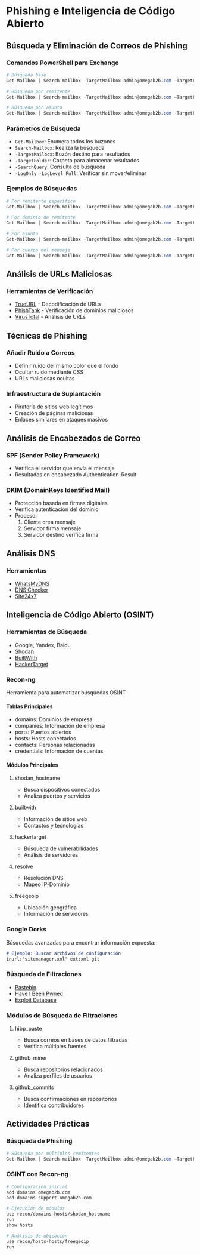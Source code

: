 # Phishing e Inteligencia de Código Abierto

## Búsqueda y Eliminación de Correos de Phishing

### Comandos PowerShell para Exchange
```powershell
# Búsqueda base
Get-Mailbox | Search-mailbox -TargetMailbox admin@omegab2b.com –TargetFolder Resultados -SearchQuery ""

# Búsqueda por remitente
Get-Mailbox | Search-mailbox -TargetMailbox admin@omegab2b.com –TargetFolder Results -SearchQuery "from:'bob.dylan@verified-resume.com'"

# Búsqueda por asunto
Get-Mailbox | Search-mailbox -TargetMailbox admin@omegab2b.com -TargetFolder Results -SearchQuery "subject: HelloWorld"
```

### Parámetros de Búsqueda
- `Get-Mailbox`: Enumera todos los buzones
- `Search-Mailbox`: Realiza la búsqueda
- `-TargetMailbox`: Buzón destino para resultados
- `-TargetFolder`: Carpeta para almacenar resultados
- `-SearchQuery`: Consulta de búsqueda
- `-LogOnly -LogLevel Full`: Verificar sin mover/eliminar

### Ejemplos de Búsquedas
```powershell
# Por remitente específico
Get-Mailbox | Search-mailbox -TargetMailbox admin@omegab2b.com –TargetFolder Results -SearchQuery "from:'bob.dylan@verified-resume.com'"

# Por dominio de remitente
Get-Mailbox | Search-mailbox -TargetMailbox admin@omegab2b.com –TargetFolder Results -SearchQuery "from:'*@verified-resume.com'"

# Por asunto
Get-Mailbox | Search-mailbox -TargetMailbox admin@omegab2b.com -TargetFolder Results -SearchQuery "subject: Resume"

# Por cuerpo del mensaje
Get-Mailbox | Search-mailbox -TargetMailbox admin@omegab2b.com –TargetFolder Results -SearchQuery "body: support"
```

## Análisis de URLs Maliciosas

### Herramientas de Verificación
- [TrueURL](http://trueurl.net/) - Decodificación de URLs
- [PhishTank](https://phishtank.com/) - Verificación de dominios maliciosos
- [VirusTotal](https://www.virustotal.com/gui/home/upload) - Análisis de URLs

## Técnicas de Phishing

### Añadir Ruido a Correos
- Definir ruido del mismo color que el fondo
- Ocultar ruido mediante CSS
- URLs maliciosas ocultas

### Infraestructura de Suplantación
- Piratería de sitios web legítimos
- Creación de páginas maliciosas
- Enlaces similares en ataques masivos

## Análisis de Encabezados de Correo

### SPF (Sender Policy Framework)
- Verifica el servidor que envía el mensaje
- Resultados en encabezado Authentication-Result

### DKIM (DomainKeys Identified Mail)
- Protección basada en firmas digitales
- Verifica autenticación del dominio
- Proceso:
  1. Cliente crea mensaje
  2. Servidor firma mensaje
  3. Servidor destino verifica firma

## Análisis DNS
### Herramientas
- [WhatsMyDNS](https://whatsmydns.me/es)
- [DNS Checker](https://dnschecker.org/all-dns-records-of-domain.php)
- [Site24x7](https://www.site24x7.com/es/tools/analizar-dominio-dns.html)

## Inteligencia de Código Abierto (OSINT)

### Herramientas de Búsqueda
- Google, Yandex, Baidu
- [Shodan](https://www.shodan.io/)
- [BuiltWith](https://builtwith.com/)
- [HackerTarget](https://hackertarget.com/)

### Recon-ng
Herramienta para automatizar búsquedas OSINT

#### Tablas Principales
- domains: Dominios de empresa
- companies: Información de empresa
- ports: Puertos abiertos
- hosts: Hosts conectados
- contacts: Personas relacionadas
- credentials: Información de cuentas

#### Módulos Principales
1. shodan_hostname
   - Busca dispositivos conectados
   - Analiza puertos y servicios

2. builtwith
   - Información de sitios web
   - Contactos y tecnologías

3. hackertarget
   - Búsqueda de vulnerabilidades
   - Análisis de servidores

4. resolve
   - Resolución DNS
   - Mapeo IP-Dominio

5. freegeoip
   - Ubicación geográfica
   - Información de servidores

### Google Dorks
Búsquedas avanzadas para encontrar información expuesta:
```markdown
# Ejemplo: Buscar archivos de configuración
inurl:"sitemanager.xml" ext:xml-git
```

### Búsqueda de Filtraciones
- [Pastebin](https://pastebin.com/)
- [Have I Been Pwned](https://haveibeenpwned.com/)
- [Exploit Database](https://www.exploit-db.com/google-hacking-database)

### Módulos de Búsqueda de Filtraciones
1. hibp_paste
   - Busca correos en bases de datos filtradas
   - Verifica múltiples fuentes

2. github_miner
   - Busca repositorios relacionados
   - Analiza perfiles de usuarios

3. github_commits
   - Busca confirmaciones en repositorios
   - Identifica contribuidores

## Actividades Prácticas

### Búsqueda de Phishing
```powershell
# Búsqueda por múltiples remitentes
Get-Mailbox | Search-mailbox -TargetMailbox admin@omegab2b.com –TargetFolder Results -SearchQuery "from:'no-reply@mail-access.info' OR from:'accounts@mail-access.info' OR from:'accounts@securityupdate.pro'"
```

### OSINT con Recon-ng
```bash
# Configuración inicial
add domains omegab2b.com
add domains support.omegab2b.com

# Ejecución de módulos
use recon/domains-hosts/shodan_hostname
run
show hosts

# Análisis de ubicación
use recon/hosts-hosts/freegeoip
run
``` 